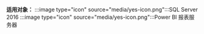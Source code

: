 **适用对象：** :::image type="icon" source="media/yes-icon.png":::SQL Server 2016 :::image type="icon" source="media/yes-icon.png":::Power BI 报表服务器